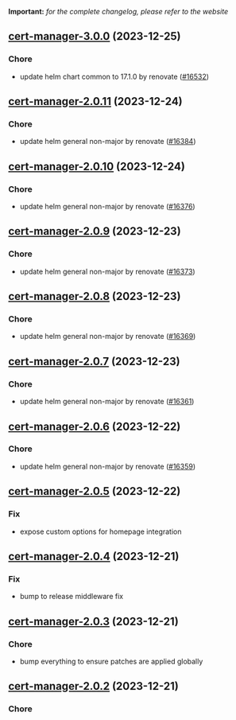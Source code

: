 **Important:**
*for the complete changelog, please refer to the website*




## [cert-manager-3.0.0](https://github.com/truecharts/charts/compare/cert-manager-2.0.11...cert-manager-3.0.0) (2023-12-25)

### Chore

- update helm chart common to 17.1.0 by renovate ([#16532](https://github.com/truecharts/charts/issues/16532))
  
  


## [cert-manager-2.0.11](https://github.com/truecharts/charts/compare/cert-manager-2.0.10...cert-manager-2.0.11) (2023-12-24)

### Chore

- update helm general non-major by renovate ([#16384](https://github.com/truecharts/charts/issues/16384))
  
  


## [cert-manager-2.0.10](https://github.com/truecharts/charts/compare/cert-manager-2.0.9...cert-manager-2.0.10) (2023-12-24)

### Chore

- update helm general non-major by renovate ([#16376](https://github.com/truecharts/charts/issues/16376))
  
  


## [cert-manager-2.0.9](https://github.com/truecharts/charts/compare/cert-manager-2.0.8...cert-manager-2.0.9) (2023-12-23)

### Chore

- update helm general non-major by renovate ([#16373](https://github.com/truecharts/charts/issues/16373))
  
  


## [cert-manager-2.0.8](https://github.com/truecharts/charts/compare/cert-manager-2.0.7...cert-manager-2.0.8) (2023-12-23)

### Chore

- update helm general non-major by renovate ([#16369](https://github.com/truecharts/charts/issues/16369))
  
  


## [cert-manager-2.0.7](https://github.com/truecharts/charts/compare/cert-manager-2.0.6...cert-manager-2.0.7) (2023-12-23)

### Chore

- update helm general non-major by renovate ([#16361](https://github.com/truecharts/charts/issues/16361))
  
  


## [cert-manager-2.0.6](https://github.com/truecharts/charts/compare/cert-manager-2.0.5...cert-manager-2.0.6) (2023-12-22)

### Chore

- update helm general non-major by renovate ([#16359](https://github.com/truecharts/charts/issues/16359))
  
  


## [cert-manager-2.0.5](https://github.com/truecharts/charts/compare/cert-manager-2.0.4...cert-manager-2.0.5) (2023-12-22)

### Fix

- expose custom options for homepage integration
  
  


## [cert-manager-2.0.4](https://github.com/truecharts/charts/compare/cert-manager-2.0.3...cert-manager-2.0.4) (2023-12-21)

### Fix

- bump to release middleware fix
  
  


## [cert-manager-2.0.3](https://github.com/truecharts/charts/compare/cert-manager-2.0.2...cert-manager-2.0.3) (2023-12-21)

### Chore

- bump everything to ensure patches are applied globally
  
  


## [cert-manager-2.0.2](https://github.com/truecharts/charts/compare/cert-manager-2.0.1...cert-manager-2.0.2) (2023-12-21)

### Chore
